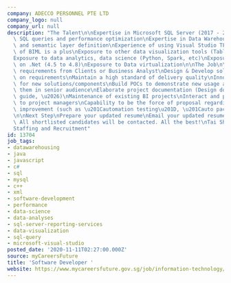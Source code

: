 ```yaml
---
company: ADECCO PERSONNEL PTE LTD
company_logo: null
company_url: null
description: "The Talent\n\nExpertise in Microsoft SQL Server (2017 - 2019), writing\
  \ SQL queries and performance optimization\nExpertise in Data Warehouses modeling\
  \ and semantic layer definition\nExperience of using Visual Studio TFS\nKnowledge\
  \ of BIML is a plus\nExposure to other data visualization tools (Tableau, Qlik)\n\
  Exposure to data analytics, data science (Python, Spark, etc)\nExposure on development\
  \ on .Net (4.5 to 4.8)\nExposure to Data virtualization\n\nThe Job\n\nGather business\
  \ requirements from Clients or Business Analyst\nDesign & Develop solutions based\
  \ on requirements\nMaintain a high standard of delivery quality\nInnovate and look\
  \ for new solutions/components\nBuild POCs to demonstrate new usage and present\
  \ them in senior audience\nElaborate project documentation (Design documents, deployment\
  \ guide, \u2026)\nMaintenance of existing BI projects\nInteract and provide reporting\
  \ to project managers\nCapability to be the force of proposal regarding the continuous\
  \ improvement (such as \u201Cautomation testing\u201D, \u201Cauto packaging\u201D\
  \n\nNext Step\nPrepare your updated resume\nEmail your updated resume to technicalstaffing@adecco.com.\
  \ All shortlisted candidates will be contacted. All the best!\nTai Shu Yi (R1980542)\n\
  Staffing and Recruitment"
id: 13704
job_tags:
- datawarehousing
- java
- javascript
- c#
- sql
- mysql
- c++
- xml
- software-development
- performance
- data-science
- data-analyses
- sql-server-reporting-services
- data-visualization
- sql-query
- microsoft-visual-studio
posted_date: '2020-11-11T02:27:00.000Z'
source: myCareersFuture
title: 'Software Developer '
website: https://www.mycareersfuture.gov.sg/job/information-technology/software-developer-adecco-personnel-a8a61c04687c42494f7ce0513334c4dc
---
```

